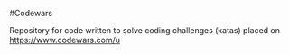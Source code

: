 #Codewars

Repository for code written to solve coding challenges (katas) placed on 
https://www.codewars.com/u